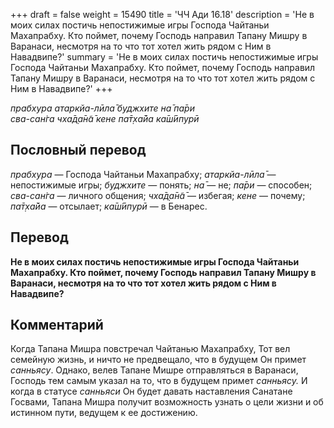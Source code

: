 +++
draft = false
weight = 15490
title = 'ЧЧ Ади 16.18'
description = 'Не в моих силах постичь непостижимые игры Господа Чайтаньи Махапрабху. Кто поймет, почему Господь направил Тапану Мишру в Варанаси, несмотря на то что тот хотел жить рядом с Ним в Навадвипе?'
summary = 'Не в моих силах постичь непостижимые игры Господа Чайтаньи Махапрабху. Кто поймет, почему Господь направил Тапану Мишру в Варанаси, несмотря на то что тот хотел жить рядом с Ним в Навадвипе?'
+++

_прабхура атаркйа-лӣла̄ буджхите на̄ па̄ри  
сва-сан̇га чха̄д̣а̄н̃а̄ кене па̄т̣ха̄йа ка̄ш́ӣпурӣ_

## Пословный перевод

_прабхура_ — Господа Чайтаньи Махапрабху; _атаркйа_\-_лӣла̄_ — непостижимые игры; _буджхите_ — понять; _на̄_ — не; _па̄ри_ — способен; _сва_\-_сан̇га_ — личного общения; _чха̄д̣а̄н̃а̄_ — избегая; _кене_ — почему; _па̄т̣ха̄йа_ — отсылает; _ка̄ш́ӣпурӣ_ — в Бенарес.

## Перевод

**Не в моих силах постичь непостижимые игры Господа Чайтаньи Махапрабху. Кто поймет, почему Господь направил Тапану Мишру в Варанаси, несмотря на то что тот хотел жить рядом с Ним в Навадвипе?**

## Комментарий

Когда Тапана Мишра повстречал Чайтанью Махапрабху, Тот вел семейную жизнь, и ничто не предвещало, что в будущем Он примет _санньясу_. Однако, велев Тапане Мишре отправляться в Варанаси, Господь тем самым указал на то, что в будущем примет _санньясу._ И когда в статусе _санньяси_ Он будет давать наставления Санатане Госвами, Тапана Мишра получит возможность узнать о цели жизни и об истинном пути, ведущем к ее достижению.

